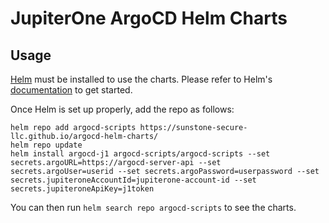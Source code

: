 # JupiterOne ArgoCD Helm Charts

## Usage

[Helm](https://helm.sh) must be installed to use the charts.
Please refer to Helm's [documentation](https://helm.sh/docs/) to get started.

Once Helm is set up properly, add the repo as follows:

```console
helm repo add argocd-scripts https://sunstone-secure-llc.github.io/argocd-helm-charts/
helm repo update
helm install argocd-j1 argocd-scripts/argocd-scripts --set secrets.argoURL=https://argocd-server-api --set secrets.argoUser=userid --set secrets.argoPassword=userpassword --set secrets.jupiteroneAccountId=jupiterone-account-id --set secrets.jupiteroneApiKey=j1token
```
You can then run `helm search repo argocd-scripts` to see the charts.
